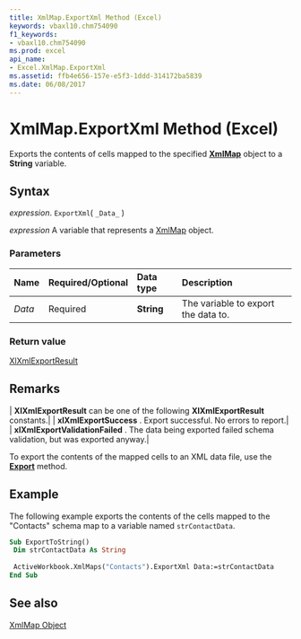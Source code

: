 ```yaml
---
title: XmlMap.ExportXml Method (Excel)
keywords: vbaxl10.chm754090
f1_keywords:
- vbaxl10.chm754090
ms.prod: excel
api_name:
- Excel.XmlMap.ExportXml
ms.assetid: ffb4e656-157e-e5f3-1ddd-314172ba5839
ms.date: 06/08/2017
---
```



# XmlMap.ExportXml Method (Excel)

Exports the contents of cells mapped to the specified  **[XmlMap](Excel.XmlMap.md)** object to a **String** variable.


## Syntax

 _expression_. `ExportXml`( `_Data_` )

 _expression_ A variable that represents a [XmlMap](./Excel.XmlMap.md) object.


### Parameters



|Name|Required/Optional|Data type|Description|
|:-----|:-----|:-----|:-----|
| _Data_|Required| **String**|The variable to export the data to.|

### Return value

[XlXmlExportResult](Excel.XlXmlExportResult.md)


## Remarks



| **XlXmlExportResult** can be one of the following **XlXmlExportResult** constants.|
| **xlXmlExportSuccess** . Export successful. No errors to report.|
| **xlXmlExportValidationFailed** . The data being exported failed schema validation, but was exported anyway.|

To export the contents of the mapped cells to an XML data file, use the  **[Export](Excel.XmlMap.Export.md)** method.


## Example

The following example exports the contents of the cells mapped to the "Contacts" schema map to a variable named  `strContactData`.


```vb
Sub ExportToString() 
 Dim strContactData As String 
 
 ActiveWorkbook.XmlMaps("Contacts").ExportXml Data:=strContactData 
End Sub
```


## See also


[XmlMap Object](Excel.XmlMap.md)

